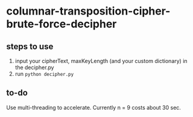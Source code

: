 # columnar-transposition-cipher-brute-force-decipher
## steps to use
1. input your cipherText, maxKeyLength (and your custom dictionary) in the decipher.py
2. run `python decipher.py`

## to-do
Use multi-threading to accelerate. Currently n = 9 costs about 30 sec.

